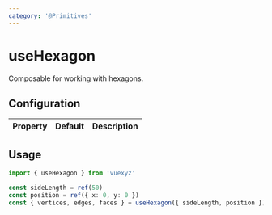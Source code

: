 ```yaml
---
category: '@Primitives'
---
```


<script setup>
    import UseHexagonDemo from '../demo/components/useHexagonDemo.vue';
</script>

# useHexagon

Composable for working with hexagons.

<UseHexagonDemo />

## Configuration

| Property   | Default          | Description                              |
|:-----------|:-----------------|:-----------------------------------------|
<!--@include: ./shared/polygonprops.md-->

<!--@include: ./shared/config.md-->

## Usage

```ts
import { useHexagon } from 'vuexyz'

const sideLength = ref(50)
const position = ref({ x: 0, y: 0 })
const { vertices, edges, faces } = useHexagon({ sideLength, position })
```

<!--@include: ./shared/return.md-->
